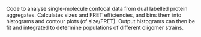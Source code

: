 Code to analyse single-molecule confocal data from dual labelled protein aggregates. Calculates sizes and FRET efficiencies, 
and bins them into histograms and contour plots (of size/FRET). Output histograms can then be fit and integrated to determine populations of different oligomer strains. 
